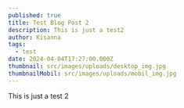 ```yaml
---
published: true
title: Test Blog Post 2
description: This is just a test2
author: Kisanna
tags:
  - test
date: 2024-04-04T17:27:00.000Z
thumbnail: src/images/uploads/desktop_img.jpg
thumbnailMobil: src/images/uploads/mobil_img.jpg
---
```

This is just a test 2
